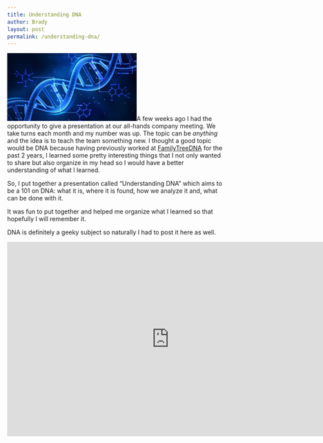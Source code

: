 ```yaml
---
title: Understanding DNA
author: Brady
layout: post
permalink: /understanding-dna/
---
```


<img src="/media/dna-300x157.jpg" alt="dna" class="pull-left" />A few weeks ago I had the opportunity to give a presentation at our all-hands company meeting. We take turns each month and my number was up. The topic can be *anything* and the idea is to teach the team something new. I thought a good topic would be DNA because having previously worked at [FamilyTreeDNA](https://www.familytreedna.com/) for the past 2 years, I learned some pretty interesting things that I not only wanted to share but also organize in my head so I would have a better understanding of what I learned.

So, I put together a presentation called &#8220;Understanding DNA&#8221; which aims to be a 101 on DNA: what it is, where it is found, how we analyze it and, what can be done with it.

It was fun to put together and helped me organize what I learned so that hopefully I will remember it.

DNA is definitely a geeky subject so naturally I had to post it here as well.

<iframe src="https://docs.google.com/presentation/d/1RrWvVTBUZhtWoPoDqZjMEbXI_xykp4h0yUFuEvouFFk/embed?start=false&loop=false&delayms=3000" frameborder="0" width="750" height="450" allowfullscreen="true" mozallowfullscreen="true" webkitallowfullscreen="true"></iframe>

